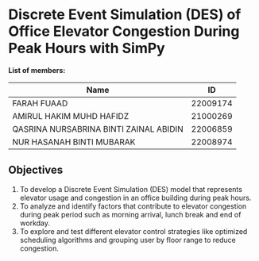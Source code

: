# Discrete Event Simulation (DES) of Office Elevator Congestion During Peak Hours with SimPy

**List of members:**  

|      Name      |      ID       |
| -------------- | ------------- |
| FARAH FUAAD  |    22009174   |
| AMIRUL HAKIM MUHD HAFIDZ |    21000269   |
|  QASRINA NURSABRINA BINTI ZAINAL ABIDIN  |    22006859   |
|   NUR HASANAH BINTI MUBARAK  |    22008974   |


## Objectives
1.	To develop a Discrete Event Simulation (DES) model that represents elevator usage and congestion in an office building during peak hours.
2.	To analyze and identify factors that contribute to elevator congestion during peak period such as morning arrival, lunch break and end of workday.
3.	To explore and test different elevator control strategies like optimized scheduling algorithms and grouping user by floor range to reduce congestion. 

